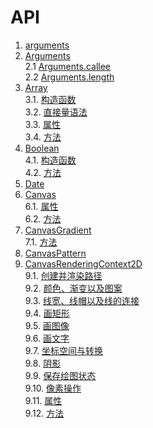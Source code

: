 # API

1. [arguments](./arguments.md#arguments)    
2. [Arguments](./arguments.md#arguments-1)    
 2.1 [Arguments.callee](./arguments.md#argumentscallee)    
 2.2 [Arguments.length](./arguments.md#argumentslength)    
3. [Array](./Array.md#array)    
 3.1. [构造函数](./Array.md#构造函数)    
 3.2. [直接量语法](./Array.md#直接量语法)    
 3.3. [属性](./Array.md#属性)    
 3.4. [方法](./Array.md#方法)    
4. [Boolean](./Boolean.md#boolean)    
 4.1. [构造函数](./Boolean.md#构造函数)    
 4.2. [方法](./Boolean.md#方法)    
5. [Date](./Date.md#date)    
6. [Canvas](./Canvas.md#canvas)    
 6.1. [属性](./Canvas.md#canvas的属性)    
 6.2. [方法](./Canvas.md#canvas的方法)    
7. [CanvasGradient](./Canvas.md#canvasgradient)    
 7.1. [方法](./Canvas.md#canvasgradient的方法)    
8. [CanvasPattern](./Canvas.md#canvaspattern)    
9. [CanvasRenderingContext2D](./Canvas.md#canvasrenderingcontext2d)    
 9.1. [创建并渲染路径](./Canvas.md#创建并渲染路径)    
 9.2. [颜色、渐变以及图案](./Canvas.md#颜色渐变以及图案)    
 9.3. [线宽、线帽以及线的连接](./Canvas.md#线宽线帽以及线的连接)    
 9.4. [画矩形](./Canvas.md#画矩形)    
 9.5. [画图像](./Canvas.md#画图像)    
 9.6. [画文字](./Canvas.md#画文字)    
 9.7. [坐标空间与转换](./Canvas.md#坐标空间与转换)    
 9.8. [阴影](./Canvas.md#阴影)    
 9.9. [保存绘图状态](./Canvas.md#保存绘图状态)    
 9.10. [像素操作](./Canvas.md#像素操作)    
 9.11. [属性](./Canvas.md#canvasrenderingcontext2d-属性)    
 9.12. [方法](./Canvas.md#canvasrenderingcontext2d-方法)    
